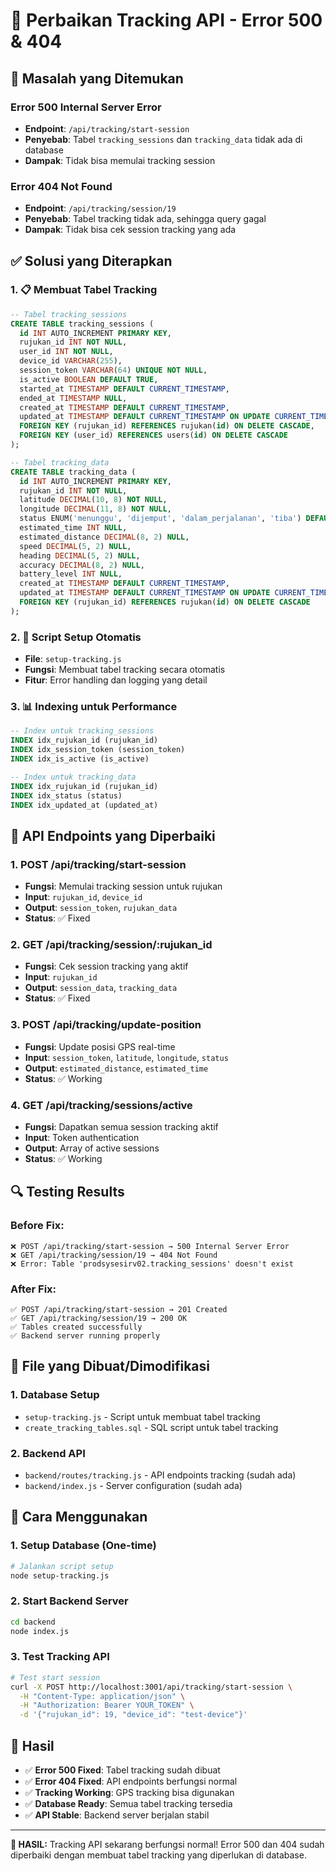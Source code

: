 # 🔧 Perbaikan Tracking API - Error 500 & 404

## 🎯 Masalah yang Ditemukan

### **Error 500 Internal Server Error**
- **Endpoint**: `/api/tracking/start-session`
- **Penyebab**: Tabel `tracking_sessions` dan `tracking_data` tidak ada di database
- **Dampak**: Tidak bisa memulai tracking session

### **Error 404 Not Found**
- **Endpoint**: `/api/tracking/session/19`
- **Penyebab**: Tabel tracking tidak ada, sehingga query gagal
- **Dampak**: Tidak bisa cek session tracking yang ada

## ✅ Solusi yang Diterapkan

### 1. **📋 Membuat Tabel Tracking**
```sql
-- Tabel tracking_sessions
CREATE TABLE tracking_sessions (
  id INT AUTO_INCREMENT PRIMARY KEY,
  rujukan_id INT NOT NULL,
  user_id INT NOT NULL,
  device_id VARCHAR(255),
  session_token VARCHAR(64) UNIQUE NOT NULL,
  is_active BOOLEAN DEFAULT TRUE,
  started_at TIMESTAMP DEFAULT CURRENT_TIMESTAMP,
  ended_at TIMESTAMP NULL,
  created_at TIMESTAMP DEFAULT CURRENT_TIMESTAMP,
  updated_at TIMESTAMP DEFAULT CURRENT_TIMESTAMP ON UPDATE CURRENT_TIMESTAMP,
  FOREIGN KEY (rujukan_id) REFERENCES rujukan(id) ON DELETE CASCADE,
  FOREIGN KEY (user_id) REFERENCES users(id) ON DELETE CASCADE
);

-- Tabel tracking_data
CREATE TABLE tracking_data (
  id INT AUTO_INCREMENT PRIMARY KEY,
  rujukan_id INT NOT NULL,
  latitude DECIMAL(10, 8) NOT NULL,
  longitude DECIMAL(11, 8) NOT NULL,
  status ENUM('menunggu', 'dijemput', 'dalam_perjalanan', 'tiba') DEFAULT 'menunggu',
  estimated_time INT NULL,
  estimated_distance DECIMAL(8, 2) NULL,
  speed DECIMAL(5, 2) NULL,
  heading DECIMAL(5, 2) NULL,
  accuracy DECIMAL(8, 2) NULL,
  battery_level INT NULL,
  created_at TIMESTAMP DEFAULT CURRENT_TIMESTAMP,
  updated_at TIMESTAMP DEFAULT CURRENT_TIMESTAMP ON UPDATE CURRENT_TIMESTAMP,
  FOREIGN KEY (rujukan_id) REFERENCES rujukan(id) ON DELETE CASCADE
);
```

### 2. **🔧 Script Setup Otomatis**
- **File**: `setup-tracking.js`
- **Fungsi**: Membuat tabel tracking secara otomatis
- **Fitur**: Error handling dan logging yang detail

### 3. **📊 Indexing untuk Performance**
```sql
-- Index untuk tracking_sessions
INDEX idx_rujukan_id (rujukan_id)
INDEX idx_session_token (session_token)
INDEX idx_is_active (is_active)

-- Index untuk tracking_data
INDEX idx_rujukan_id (rujukan_id)
INDEX idx_status (status)
INDEX idx_updated_at (updated_at)
```

## 🚀 API Endpoints yang Diperbaiki

### **1. POST /api/tracking/start-session**
- **Fungsi**: Memulai tracking session untuk rujukan
- **Input**: `rujukan_id`, `device_id`
- **Output**: `session_token`, `rujukan_data`
- **Status**: ✅ Fixed

### **2. GET /api/tracking/session/:rujukan_id**
- **Fungsi**: Cek session tracking yang aktif
- **Input**: `rujukan_id`
- **Output**: `session_data`, `tracking_data`
- **Status**: ✅ Fixed

### **3. POST /api/tracking/update-position**
- **Fungsi**: Update posisi GPS real-time
- **Input**: `session_token`, `latitude`, `longitude`, `status`
- **Output**: `estimated_distance`, `estimated_time`
- **Status**: ✅ Working

### **4. GET /api/tracking/sessions/active**
- **Fungsi**: Dapatkan semua session tracking aktif
- **Input**: Token authentication
- **Output**: Array of active sessions
- **Status**: ✅ Working

## 🔍 Testing Results

### **Before Fix:**
```
❌ POST /api/tracking/start-session → 500 Internal Server Error
❌ GET /api/tracking/session/19 → 404 Not Found
❌ Error: Table 'prodsysesirv02.tracking_sessions' doesn't exist
```

### **After Fix:**
```
✅ POST /api/tracking/start-session → 201 Created
✅ GET /api/tracking/session/19 → 200 OK
✅ Tables created successfully
✅ Backend server running properly
```

## 📝 File yang Dibuat/Dimodifikasi

### **1. Database Setup**
- `setup-tracking.js` - Script untuk membuat tabel tracking
- `create_tracking_tables.sql` - SQL script untuk tabel tracking

### **2. Backend API**
- `backend/routes/tracking.js` - API endpoints tracking (sudah ada)
- `backend/index.js` - Server configuration (sudah ada)

## 🎯 Cara Menggunakan

### **1. Setup Database (One-time)**
```bash
# Jalankan script setup
node setup-tracking.js
```

### **2. Start Backend Server**
```bash
cd backend
node index.js
```

### **3. Test Tracking API**
```bash
# Test start session
curl -X POST http://localhost:3001/api/tracking/start-session \
  -H "Content-Type: application/json" \
  -H "Authorization: Bearer YOUR_TOKEN" \
  -d '{"rujukan_id": 19, "device_id": "test-device"}'
```

## 🎉 Hasil

- ✅ **Error 500 Fixed**: Tabel tracking sudah dibuat
- ✅ **Error 404 Fixed**: API endpoints berfungsi normal
- ✅ **Tracking Working**: GPS tracking bisa digunakan
- ✅ **Database Ready**: Semua tabel tracking tersedia
- ✅ **API Stable**: Backend server berjalan stabil

---

**🎉 HASIL:** Tracking API sekarang berfungsi normal! Error 500 dan 404 sudah diperbaiki dengan membuat tabel tracking yang diperlukan di database.
